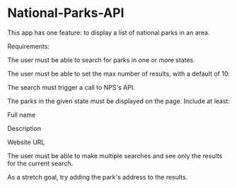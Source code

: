 # National-Parks-API
This app has one feature: to display a list of national parks in an area.

Requirements:

The user must be able to search for parks in one or more states.

The user must be able to set the max number of results, with a default of 10.

The search must trigger a call to NPS's API.

The parks in the given state must be displayed on the page. Include at least:

Full name

Description

Website URL

The user must be able to make multiple searches and see only the results for the current search.

As a stretch goal, try adding the park's address to the results.
